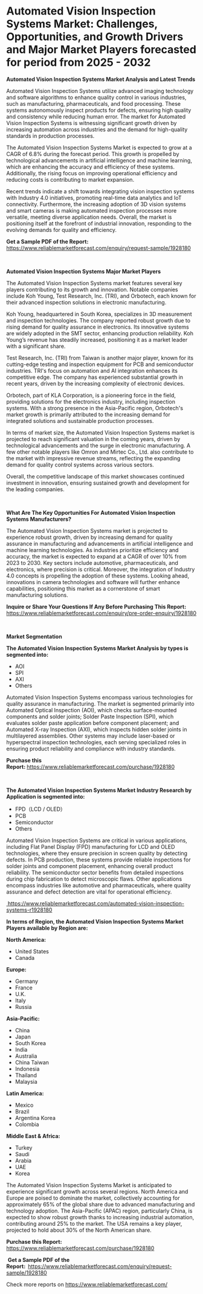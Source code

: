 <p><h1>Automated Vision Inspection Systems Market: Challenges, Opportunities, and Growth Drivers and Major Market Players forecasted for period from 2025 - 2032</h1></p><p><strong>Automated Vision Inspection Systems Market Analysis and Latest Trends</strong></p>
<p><p>Automated Vision Inspection Systems utilize advanced imaging technology and software algorithms to enhance quality control in various industries, such as manufacturing, pharmaceuticals, and food processing. These systems autonomously inspect products for defects, ensuring high quality and consistency while reducing human error. The market for Automated Vision Inspection Systems is witnessing significant growth driven by increasing automation across industries and the demand for high-quality standards in production processes.</p><p>The Automated Vision Inspection Systems Market is expected to grow at a CAGR of 6.8% during the forecast period. This growth is propelled by technological advancements in artificial intelligence and machine learning, which are enhancing the accuracy and efficiency of these systems. Additionally, the rising focus on improving operational efficiency and reducing costs is contributing to market expansion. </p><p>Recent trends indicate a shift towards integrating vision inspection systems with Industry 4.0 initiatives, promoting real-time data analytics and IoT connectivity. Furthermore, the increasing adoption of 3D vision systems and smart cameras is making automated inspection processes more versatile, meeting diverse application needs. Overall, the market is positioning itself at the forefront of industrial innovation, responding to the evolving demands for quality and efficiency.</p></p>
<p><strong>Get a Sample PDF of the Report:&nbsp;</strong> <a href="https://www.reliablemarketforecast.com/enquiry/request-sample/1928180?utm_campaign=2458&utm_medium=2&utm_source=Github&utm_content=ia&utm_term=29032025&utm_id=automated-vision-inspection-systems">https://www.reliablemarketforecast.com/enquiry/request-sample/1928180</a></p>
<p>&nbsp;</p>
<p><strong>Automated Vision Inspection Systems Major Market Players</strong></p>
<p><p>The Automated Vision Inspection Systems market features several key players contributing to its growth and innovation. Notable companies include Koh Young, Test Research, Inc. (TRI), and Orbotech, each known for their advanced inspection solutions in electronic manufacturing.</p><p>Koh Young, headquartered in South Korea, specializes in 3D measurement and inspection technologies. The company reported robust growth due to rising demand for quality assurance in electronics. Its innovative systems are widely adopted in the SMT sector, enhancing production reliability. Koh Young’s revenue has steadily increased, positioning it as a market leader with a significant share.</p><p>Test Research, Inc. (TRI) from Taiwan is another major player, known for its cutting-edge testing and inspection equipment for PCB and semiconductor industries. TRI's focus on automation and AI integration enhances its competitive edge. The company has experienced substantial growth in recent years, driven by the increasing complexity of electronic devices.</p><p>Orbotech, part of KLA Corporation, is a pioneering force in the field, providing solutions for the electronics industry, including inspection systems. With a strong presence in the Asia-Pacific region, Orbotech's market growth is primarily attributed to the increasing demand for integrated solutions and sustainable production processes.</p><p>In terms of market size, the Automated Vision Inspection Systems market is projected to reach significant valuation in the coming years, driven by technological advancements and the surge in electronic manufacturing. A few other notable players like Omron and Mirtec Co., Ltd. also contribute to the market with impressive revenue streams, reflecting the expanding demand for quality control systems across various sectors.</p><p>Overall, the competitive landscape of this market showcases continued investment in innovation, ensuring sustained growth and development for the leading companies.</p></p>
<p>&nbsp;</p>
<p><strong>What Are The Key Opportunities For Automated Vision Inspection Systems Manufacturers?</strong></p>
<p><p>The Automated Vision Inspection Systems market is projected to experience robust growth, driven by increasing demand for quality assurance in manufacturing and advancements in artificial intelligence and machine learning technologies. As industries prioritize efficiency and accuracy, the market is expected to expand at a CAGR of over 10% from 2023 to 2030. Key sectors include automotive, pharmaceuticals, and electronics, where precision is critical. Moreover, the integration of Industry 4.0 concepts is propelling the adoption of these systems. Looking ahead, innovations in camera technologies and software will further enhance capabilities, positioning this market as a cornerstone of smart manufacturing solutions.</p></p>
<p><strong>Inquire or Share Your Questions If Any Before Purchasing This Report:</strong> <a href="https://www.reliablemarketforecast.com/enquiry/pre-order-enquiry/1928180?utm_campaign=2458&utm_medium=2&utm_source=Github&utm_content=ia&utm_term=29032025&utm_id=automated-vision-inspection-systems">https://www.reliablemarketforecast.com/enquiry/pre-order-enquiry/1928180</a></p>
<p>&nbsp;</p>
<p><strong>Market Segmentation</strong></p>
<p><strong>The Automated Vision Inspection Systems Market Analysis by types is segmented into:</strong></p>
<p><ul><li>AOI</li><li>SPI</li><li>AXI</li><li>Others</li></ul></p>
<p><p>Automated Vision Inspection Systems encompass various technologies for quality assurance in manufacturing. The market is segmented primarily into Automated Optical Inspection (AOI), which checks surface-mounted components and solder joints; Solder Paste Inspection (SPI), which evaluates solder paste application before component placement; and Automated X-ray Inspection (AXI), which inspects hidden solder joints in multilayered assemblies. Other systems may include laser-based or hyperspectral inspection technologies, each serving specialized roles in ensuring product reliability and compliance with industry standards.</p></p>
<p><strong>Purchase this Report:&nbsp;</strong><a href="https://www.reliablemarketforecast.com/purchase/1928180?utm_campaign=2458&utm_medium=2&utm_source=Github&utm_content=ia&utm_term=29032025&utm_id=automated-vision-inspection-systems">https://www.reliablemarketforecast.com/purchase/1928180</a></p>
<p>&nbsp;</p>
<p><strong>The Automated Vision Inspection Systems Market Industry Research by Application is segmented into:</strong></p>
<p><ul><li>FPD（LCD / OLED）</li><li>PCB</li><li>Semiconductor</li><li>Others</li></ul></p>
<p><p>Automated Vision Inspection Systems are critical in various applications, including Flat Panel Display (FPD) manufacturing for LCD and OLED technologies, where they ensure precision in screen quality by detecting defects. In PCB production, these systems provide reliable inspections for solder joints and component placement, enhancing overall product reliability. The semiconductor sector benefits from detailed inspections during chip fabrication to detect microscopic flaws. Other applications encompass industries like automotive and pharmaceuticals, where quality assurance and defect detection are vital for operational efficiency.</p></p>
<p><a href="https://www.reliablemarketforecast.com/automated-vision-inspection-systems-r1928180?utm_campaign=2458&utm_medium=2&utm_source=Github&utm_content=ia&utm_term=29032025&utm_id=automated-vision-inspection-systems">&nbsp;https://www.reliablemarketforecast.com/automated-vision-inspection-systems-r1928180</a></p>
<p><strong>In terms of Region, the Automated Vision Inspection Systems Market Players available by Region are:</strong></p>
<p>
    <p> <strong> North America: </strong>
        <ul>
            <li>United States</li>
            <li>Canada</li>
        </ul>
        </p> 
    <p> <strong> Europe: </strong>
        <ul>
            <li>Germany</li>
            <li>France</li>
            <li>U.K.</li>
            <li>Italy</li>
            <li>Russia</li>
        </ul>
        </p> 
    <p> <strong> Asia-Pacific: </strong>
        <ul>
            <li>China</li>
            <li>Japan</li>
            <li>South Korea</li>
            <li>India</li>
            <li>Australia</li>
            <li>China Taiwan</li>
            <li>Indonesia</li>
            <li>Thailand</li>
            <li>Malaysia</li>
        </ul>
        </p> 
    <p> <strong> Latin America: </strong>
        <ul>
            <li>Mexico</li>
            <li>Brazil</li>
            <li>Argentina Korea</li>
            <li>Colombia</li>
        </ul>
        </p> 
    <p> <strong> Middle East & Africa: </strong>
        <ul>
            <li>Turkey</li>
            <li>Saudi</li>
            <li>Arabia</li>
            <li>UAE</li>
            <li>Korea</li>
        </ul>
    </p>
    </p>
<p><p>The Automated Vision Inspection Systems Market is anticipated to experience significant growth across several regions. North America and Europe are poised to dominate the market, collectively accounting for approximately 65% of the global share due to advanced manufacturing and technology adoption. The Asia-Pacific (APAC) region, particularly China, is expected to show robust growth thanks to increasing industrial automation, contributing around 25% to the market. The USA remains a key player, projected to hold about 30% of the North American share.</p></p>
<p><strong>Purchase this Report: </strong><a href="https://www.reliablemarketforecast.com/purchase/1928180?utm_campaign=2458&utm_medium=2&utm_source=Github&utm_content=ia&utm_term=29032025&utm_id=automated-vision-inspection-systems">https://www.reliablemarketforecast.com/purchase/1928180</a></p>
<p>&nbsp;<strong>Get a Sample PDF of the Report:&nbsp;&nbsp;</strong><a href="https://www.reliablemarketforecast.com/enquiry/request-sample/1928180?utm_campaign=2458&utm_medium=2&utm_source=Github&utm_content=ia&utm_term=29032025&utm_id=automated-vision-inspection-systems">https://www.reliablemarketforecast.com/enquiry/request-sample/1928180</a></p>
<p><strong></strong></p>
<p>Check more reports on <a href="https://www.reliablemarketforecast.com/?utm_campaign=2458&utm_medium=2&utm_source=Github&utm_content=ia&utm_term=29032025&utm_id=automated-vision-inspection-systems">https://www.reliablemarketforecast.com/</a></p>